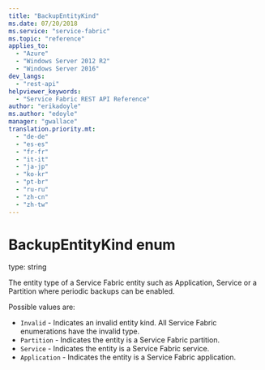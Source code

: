 ```yaml
---
title: "BackupEntityKind"
ms.date: 07/20/2018
ms.service: "service-fabric"
ms.topic: "reference"
applies_to: 
  - "Azure"
  - "Windows Server 2012 R2"
  - "Windows Server 2016"
dev_langs: 
  - "rest-api"
helpviewer_keywords: 
  - "Service Fabric REST API Reference"
author: "erikadoyle"
ms.author: "edoyle"
manager: "gwallace"
translation.priority.mt: 
  - "de-de"
  - "es-es"
  - "fr-fr"
  - "it-it"
  - "ja-jp"
  - "ko-kr"
  - "pt-br"
  - "ru-ru"
  - "zh-cn"
  - "zh-tw"
---
```

# BackupEntityKind enum

type: string

The entity type of a Service Fabric entity such as Application, Service or a Partition where periodic backups can be enabled.


Possible values are: 

  - `Invalid` - Indicates an invalid entity kind. All Service Fabric enumerations have the invalid type.
  - `Partition` - Indicates the entity is a Service Fabric partition.
  - `Service` - Indicates the entity is a Service Fabric service.
  - `Application` - Indicates the entity is a Service Fabric application.

